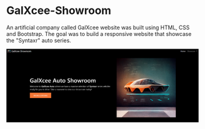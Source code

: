 # GalXcee-Showroom
An artificial company called GalXcee website was built using HTML, CSS and Bootstrap. The goal was to build a responsive website that showcase the "Syntaxr" auto series.

<img src="https://github.com/designisO/GalXcee-Showroom/blob/main/img/screenshiggy.png" />

